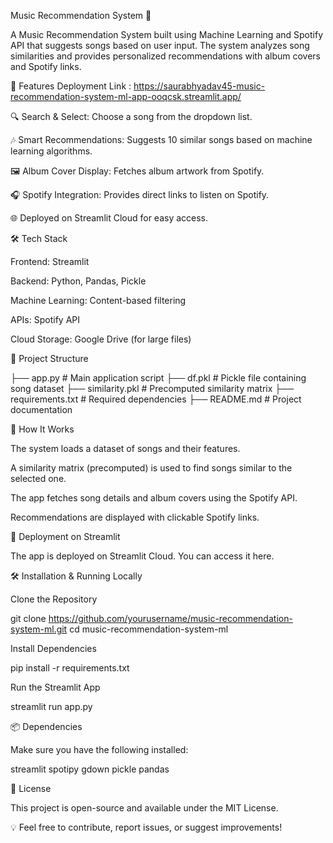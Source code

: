 Music Recommendation System 🎵

A Music Recommendation System built using Machine Learning and Spotify API that suggests songs based on user input. The system analyzes song similarities and provides personalized recommendations with album covers and Spotify links.

🚀 Features
Deployment Link : https://saurabhyadav45-music-recommendation-system-ml-app-ooqcsk.streamlit.app/

🔍 Search & Select: Choose a song from the dropdown list.

🎶 Smart Recommendations: Suggests 10 similar songs based on machine learning algorithms.

🖼 Album Cover Display: Fetches album artwork from Spotify.

🎧 Spotify Integration: Provides direct links to listen on Spotify.

🌐 Deployed on Streamlit Cloud for easy access.

🛠 Tech Stack

Frontend: Streamlit

Backend: Python, Pandas, Pickle

Machine Learning: Content-based filtering

APIs: Spotify API

Cloud Storage: Google Drive (for large files)

📂 Project Structure

├── app.py                 # Main application script
├── df.pkl                 # Pickle file containing song dataset
├── similarity.pkl         # Precomputed similarity matrix
├── requirements.txt       # Required dependencies
├── README.md              # Project documentation

🎯 How It Works

The system loads a dataset of songs and their features.

A similarity matrix (precomputed) is used to find songs similar to the selected one.

The app fetches song details and album covers using the Spotify API.

Recommendations are displayed with clickable Spotify links.

🚀 Deployment on Streamlit

The app is deployed on Streamlit Cloud. You can access it here.

🛠 Installation & Running Locally

Clone the Repository

git clone https://github.com/yourusername/music-recommendation-system-ml.git
cd music-recommendation-system-ml

Install Dependencies

pip install -r requirements.txt

Run the Streamlit App

streamlit run app.py

📦 Dependencies

Make sure you have the following installed:

streamlit
spotipy
gdown
pickle
pandas

📝 License

This project is open-source and available under the MIT License.

💡 Feel free to contribute, report issues, or suggest improvements!


